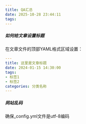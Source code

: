 ```yaml
---
title: QA汇总
date: 2025-10-28 23:44:11
tags:
---
```




##### 如何给文章设置标题 

在文章文件的顶部YAML格式区域设置： 

``` yaml
---
title: 这里是文章标题
date: 2024-01-15 14:30:00
tags:
- 标签1
- 标签2
categories: 分类名称
---
```



##### 网站乱码

确保_config.yml文件是utf-8编码